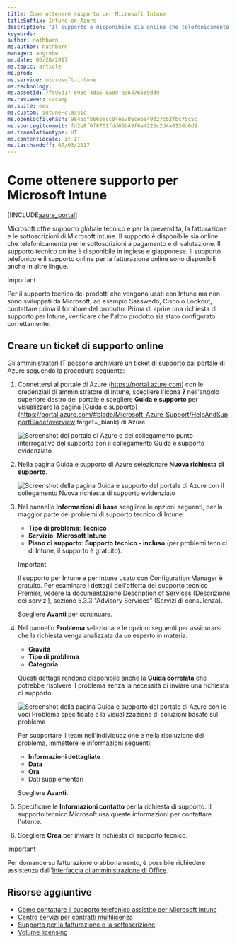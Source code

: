 ```yaml
---
title: Come ottenere supporto per Microsoft Intune
titleSuffix: Intune on Azure
description: "Il supporto è disponibile sia online che telefonicamente per le sottoscrizioni a pagamento e di valutazione.\""
keywords: 
author: nathbarn
ms.author: nathbarn
manager: angrobe
ms.date: 06/28/2017
ms.topic: article
ms.prod: 
ms.service: microsoft-intune
ms.technology: 
ms.assetid: 7fc95d17-098e-4da5-8a09-a96476569dd9
ms.reviewer: cacamp
ms.suite: ems
ms.custom: intune-classic
ms.openlocfilehash: 9846dfb66becc04e6786ce6e49327cb2fbc75c5c
ms.sourcegitcommit: fd2e8f6f8761fdd65b49f6e4223c2d4a013dd6d9
ms.translationtype: HT
ms.contentlocale: it-IT
ms.lasthandoff: 07/03/2017
---
```

# <a name="how-to-get-support-for-microsoft-intune"></a>Come ottenere supporto per Microsoft Intune

[!INCLUDE[azure_portal](./includes/azure_portal.md)]

Microsoft offre supporto globale tecnico e per la prevendita, la fatturazione e le sottoscrizioni di Microsoft Intune. Il supporto è disponibile sia online che telefonicamente per le sottoscrizioni a pagamento e di valutazione. Il supporto tecnico online è disponibile in inglese e giapponese. Il supporto telefonico e il supporto online per la fatturazione online sono disponibili anche in altre lingue.

>[!IMPORTANT]
> Per il supporto tecnico dei prodotti che vengono usati con Intune ma non sono sviluppati da Microsoft, ad esempio Saaswedo, Cisco o Lookout, contattare prima il fornitore del prodotto. Prima di aprire una richiesta di supporto per Intune, verificare che l'altro prodotto sia stato configurato correttamente.

## <a name="create-an-online-support-ticket"></a>Creare un ticket di supporto online

Gli amministratori IT possono archiviare un ticket di supporto dal portale di Azure seguendo la procedura seguente:

1. Connettersi al portale di Azure (https://portal.azure.com) con le credenziali di amministratore di Intune, scegliere l'icona **?** nell'angolo superiore destro del portale e scegliere **Guida e supporto** per visualizzare la pagina [Guida e supporto](https://portal.azure.com/#blade/Microsoft_Azure_Support/HelpAndSupportBlade/overview target=_blank) di Azure.

    ![Screenshot del portale di Azure e del collegamento punto interrogativo del supporto con il collegamento Guida e supporto evidenziato](./media/azure-get-support.png)

2. Nella pagina Guida e supporto di Azure selezionare **Nuova richiesta di supporto**.

    ![Screenshot della pagina Guida e supporto del portale di Azure con il collegamento Nuova richiesta di supporto evidenziato](./media/azure-support-ticket-link.png)
3. Nel pannello **Informazioni di base** scegliere le opzioni seguenti, per la maggior parte dei problemi di supporto tecnico di Intune:
    - **Tipo di problema**: **Tecnico**
    - **Servizio**: **Microsoft Intune**
    - **Piano di supporto**: **Supporto tecnico - incluso** (per problemi tecnici di Intune, il supporto è gratuito).

    >[!IMPORTANT]
    >Il supporto per Intune e per Intune usato con Configuration Manager è gratuito. Per esaminare i dettagli dell'offerta del supporto tecnico Premier, vedere la documentazione [Description of Services](https://www.microsoft.com/microsoftservices/services-list.aspx) (Descrizione dei servizi), sezione 5.3.3 "Advisory Services" (Servizi di consulenza).

    Scegliere **Avanti** per continuare.
4. Nel pannello **Problema** selezionare le opzioni seguenti per assicurarsi che la richiesta venga analizzata da un esperto in materia:
    - **Gravità**
    - **Tipo di problema**
    - **Categoria**

    Questi dettagli rendono disponibile anche la **Guida correlata** che potrebbe risolvere il problema senza la necessità di inviare una richiesta di supporto.

    ![Screenshot della pagina Guida e supporto del portale di Azure con le voci Problema specificate e la visualizzazione di soluzioni basate sul problema](./media/support-need-solutions.png)

    Per supportare il team nell'individuazione e nella risoluzione del problema, immettere le informazioni seguenti:
    -   **Informazioni dettagliate**
    - **Data**
    - **Ora**
    - Dati supplementari

    Scegliere **Avanti**.
5. Specificare le **Informazioni contatto** per la richiesta di supporto. Il supporto tecnico Microsoft usa queste informazioni per contattare l'utente.
6. Scegliere **Crea** per inviare la richiesta di supporto tecnico.

>[!IMPORTANT]
>Per domande su fatturazione o abbonamento, è possibile richiedere assistenza dall'[Interfaccia di amministrazione di Office](https://portal.office.com/Support/SupportEntry.aspx).

## <a name="additional-resources"></a>Risorse aggiuntive
- [Come contattare il supporto telefonico assistito per Microsoft Intune](phone-support-contact.md)
- [Centro servizi per contratti multilicenza](http://go.microsoft.com/fwlink/p/?LinkID=282016)
- [Supporto per la fatturazione e la sottoscrizione](https://support.office.com/article/Contact-Office-365-for-business-support-Admin-Help-32a17ca7-6fa0-4870-8a8d-e25ba4ccfd4b)
- [Volume licensing](http://go.microsoft.com/fwlink/p/?LinkID=282015)
